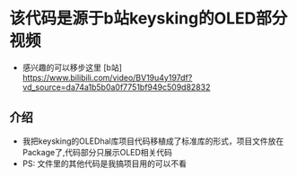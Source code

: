 # 该代码是源于b站keysking的OLED部分视频 
- 感兴趣的可以移步这里 [b站] https://www.bilibili.com/video/BV19u4y197df?vd_source=da74a1b5b0a0f7751bf949c509d82832
## 介绍
- 我把keysking的OLEDhal库项目代码移植成了标准库的形式，项目文件放在Package了,代码部分只展示OLED相关代码
- PS: 文件里的其他代码是我搞项目用的可以不看
